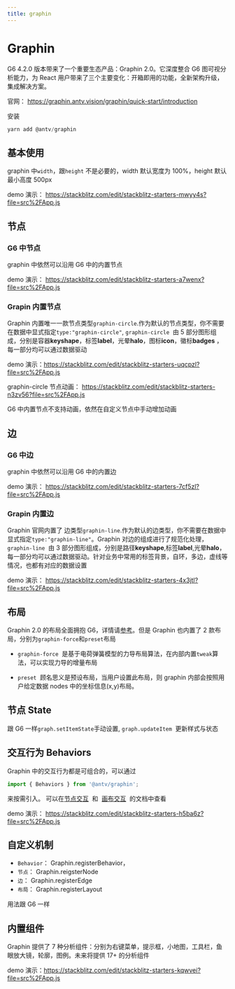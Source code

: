 ```yaml
---
title: graphin
---
```


# Graphin

G6 4.2.0 版本带来了一个重要生态产品：Graphin 2.0。它深度整合 G6 图可视分析能力，为 React 用户带来了三个主要变化：开箱即用的功能，全新架构升级，集成解决方案。

官网： https://graphin.antv.vision/graphin/quick-start/introduction

安装

```js
yarn add @antv/graphin
```

## 基本使用

graphin 中`width`，跟`height` 不是必要的，width 默认宽度为 100%，height 默认最小高度 500px

demo 演示： https://stackblitz.com/edit/stackblitz-starters-mwyy4s?file=src%2FApp.js

## 节点

### G6 中节点

graphin 中依然可以沿用 G6 中的内置节点

demo 演示： https://stackblitz.com/edit/stackblitz-starters-a7wenx?file=src%2FApp.js

### Grapin 内置节点

Graphin 内置唯一一款节点类型`graphin-circle`.作为默认的节点类型，你不需要在数据中显式指定`type:"graphin-circle"`,
`graphin-circle`  由 5 部分图形组成，分别是容器**keyshape**，标签**label**，光晕**halo**，图标**icon**，徽标**badges** ，每一部分均可以通过数据驱动

demo 演示：https://stackblitz.com/edit/stackblitz-starters-uqcpzl?file=src%2FApp.js

graphin-circle 节点动画： https://stackblitz.com/edit/stackblitz-starters-n3zv56?file=src%2FApp.js

G6 中内置节点不支持动画，依然在自定义节点中手动增加动画

## 边

### G6 中边

graphin 中依然可以沿用 G6 中的内置边

demo 演示： https://stackblitz.com/edit/stackblitz-starters-7cf5zl?file=src%2FApp.js

### Grapin 内置边

Graphin 官网内置了 边类型`graphin-line`.作为默认的边类型，你不需要在数据中显式指定`type:"graphin-line"`。Graphin 对边的组成进行了规范化处理，`graphin-line`  由 3 部分图形组成，分别是路径**keyshape**,标签**label**,光晕**halo**，每一部分均可以通过数据驱动。针对业务中常用的标签背景，自环，多边，虚线等情况，也都有对应的数据设置

demo 演示： https://stackblitz.com/edit/stackblitz-starters-4x3jtl?file=src%2FApp.js

## 布局

Graphin 2.0 的布局全面拥抱 G6，详情请[参考](https://g6.antv.vision/zh/docs/api/graphLayout/guide)。但是 Graphin 也内置了 2 款布局，分别为`graphin-force`和`preset`布局

- `graphin-force`  是基于电荷弹簧模型的力导布局算法，在内部内置`tweak`算法，可以实现力导的增量布局

- `preset`  顾名思义是预设布局，当用户设置此布局，则 graphin 内部会按照用户给定数据 nodes 中的坐标信息(x,y)布局。

## 节点 State

跟 G6 一样`graph.setItemState`手动设置,
`graph.updateItem`  更新样式与状态

## 交互行为 Behaviors

Graphin 中的交互行为都是可组合的，可以通过

```js
import { Behaviors } from '@antv/graphin';
```

来按需引入。
可以在[节点交互](https://graphin.antv.vision/graphin/behaviors/node)  和  [画布交互](https://graphin.antv.vision/graphin/behaviors/canvas)  的文档中查看

demo 演示： https://stackblitz.com/edit/stackblitz-starters-h5ba6z?file=src%2FApp.js

## 自定义机制

- `Behavior`： Graphin.registerBehavior，
- `节点`： Graphin.reigsterNode
- `边`： Graphin.registerEdge
- `布局`： Graphin.registerLayout

用法跟 G6 一样

## 内置组件

Graphin 提供了 7 种分析组件：分别为右键菜单，提示框，小地图，工具栏，鱼眼放大镜，轮廓，图例。未来将提供 17+ 的分析组件

demo 演示：https://stackblitz.com/edit/stackblitz-starters-kqwvei?file=src%2FApp.js
